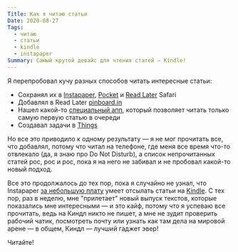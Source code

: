 ```yaml
---
Title: Как я читаю статьи
Date: 2020-08-27
Tags:
  - читаю
  - статьи
  - kindle
  - instapaper
Summary: Самый крутой девайс для чтения статей — Kindle!
---
```


Я перепробовал кучу разных способов читать интересные статьи:

- Сохранял их в [Instapaper][1], [Pocket][2] и [Read Later][3] Safari
- Добавлял в Read Later [pinboard.in][4]
- Нашел какой-то [специальный апп][5], который позволяет читать только самую первую статью в очереди
- Создавал задачи в [Things][6]

Но все это приводило к одному результату — я не мог прочитать все, что добавлял, потому что читал на телефоне, где меня все время что-то отвлекало (да, я знаю про Do Not Disturb), а список непрочитанных статей рос, рос и рос, пока я на него не забивал и не пробовал какой-то новый подход.

Все это продолжалось до тех пор, пока я случайно не узнал, что Instapaper [за небольшую плату][7] умеет отсылать статьи на [Kindle][8]. С тех пор, раз в неделю, мне "прилетает" новый выпуск текстов, которые показались мне интересными — и это кайф, потому что я успеваю все прочитать, ведь на Киндл никто не пишет, а мне не зудит проверить рабочий чатик, посмотреть почту или узнать как там дела на мировой арене — в общем, Киндл — лучший гаджет эвер!

Читайте!

[1]: https://instapaper.com
[2]: https://getpocket.com
[3]: https://support.apple.com/en-us/HT200294
[4]: http://pinboard.in/tour/#later
[5]: https://apps.apple.com/ru/app/reading-queue/id1387881185?l=en
[6]: https://culturedcode.com/things/
[7]: https://www.instapaper.com/premium
[8]: https://www.amazon.com/kindle-paperwhite/